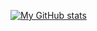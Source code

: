 [![My GitHub stats](https://github-readme-stats.vercel.app/api?username=devayu)](https://github.com/devayu/github-readme-stats)
